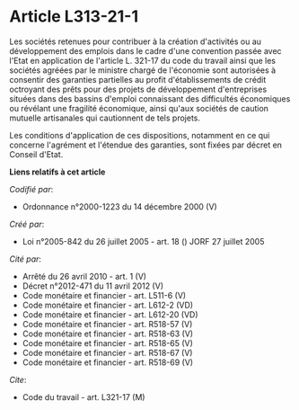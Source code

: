 # Article L313-21-1

Les sociétés retenues pour contribuer à la création d'activités ou au développement des emplois dans le cadre d'une
convention passée avec l'Etat en application de l'article L. 321-17 du code du travail ainsi que les sociétés agréées par le
ministre chargé de l'économie sont autorisées à consentir des garanties partielles au profit d'établissements de crédit
octroyant des prêts pour des projets de développement d'entreprises situées dans des bassins d'emploi connaissant des
difficultés économiques ou révélant une fragilité économique, ainsi qu'aux sociétés de caution mutuelle artisanales qui
cautionnent de tels projets.

Les conditions d'application de ces dispositions, notamment en ce qui concerne l'agrément et l'étendue des garanties, sont
fixées par décret en Conseil d'Etat.

**Liens relatifs à cet article**

_Codifié par_:

  - Ordonnance n°2000-1223 du 14 décembre 2000 (V)

_Créé par_:

  - Loi n°2005-842 du 26 juillet 2005 - art. 18 () JORF 27 juillet 2005

_Cité par_:

  - Arrêté du 26 avril 2010 - art. 1 (V)
  - Décret n°2012-471 du 11 avril 2012 (V)
  - Code monétaire et financier - art. L511-6 (V)
  - Code monétaire et financier - art. L612-2 (VD)
  - Code monétaire et financier - art. L612-20 (VD)
  - Code monétaire et financier - art. R518-57 (V)
  - Code monétaire et financier - art. R518-63 (V)
  - Code monétaire et financier - art. R518-65 (V)
  - Code monétaire et financier - art. R518-67 (V)
  - Code monétaire et financier - art. R518-69 (V)

_Cite_:

  - Code du travail - art. L321-17 (M)
